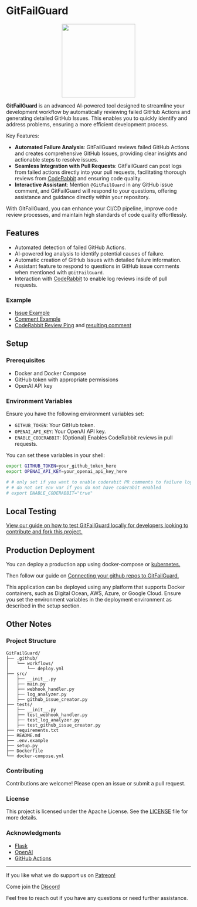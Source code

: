 # GitFailGuard

<p align="center">
  <img src="https://github.com/cohenaj194/GitFailGuard/assets/17516896/ab1733a6-dff9-46aa-a909-2ac27f18ad0d" width="200">
</p>

<!-- ![GitFailGuard](https://github.com/cohenaj194/GitFailGuard/assets/17516896/ab1733a6-dff9-46aa-a909-2ac27f18ad0d) -->

**GitFailGuard** is an advanced AI-powered tool designed to streamline your development workflow by automatically reviewing failed GitHub Actions and generating detailed GitHub Issues. This enables you to quickly identify and address problems, ensuring a more efficient development process.

Key Features:
- **Automated Failure Analysis**: GitFailGuard reviews failed GitHub Actions and creates comprehensive GitHub Issues, providing clear insights and actionable steps to resolve issues.
- **Seamless Integration with Pull Requests**: GitFailGuard can post logs from failed actions directly into your pull requests, facilitating thorough reviews from [CodeRabbit](https://coderabbit.ai/) and ensuring code quality.
- **Interactive Assistant**: Mention `@GitFailGuard` in any GitHub issue comment, and GitFailGuard will respond to your questions, offering assistance and guidance directly within your repository.

With GitFailGuard, you can enhance your CI/CD pipeline, improve code review processes, and maintain high standards of code quality effortlessly.

## Features

- Automated detection of failed GitHub Actions.
- AI-powered log analysis to identify potential causes of failure.
- Automatic creation of GitHub Issues with detailed failure information.
- Assistant feature to respond to questions in GitHub issue comments when mentioned with `@GitFailGuard`.
- Interaction with [CodeRabbit](https://coderabbit.ai/) to enable log reviews inside of pull requests.

### Example

- [Issue Example](https://github.com/ff14-advanced-market-search/saddlebag-with-pockets/issues/431)
- [Comment Example](https://github.com/cohenaj194/GitFailGuard/issues/6#issuecomment-2131357637)
- [CodeRabbit Review Ping](https://github.com/ff14-advanced-market-search/AzerothAuctionAssassin/issues/97) and [resulting comment](https://github.com/ff14-advanced-market-search/AzerothAuctionAssassin/pull/94#issuecomment-2132261750)

## Setup

### Prerequisites

- Docker and Docker Compose
- GitHub token with appropriate permissions
- OpenAI API key

### Environment Variables

Ensure you have the following environment variables set:

- `GITHUB_TOKEN`: Your GitHub token.
- `OPENAI_API_KEY`: Your OpenAI API key.
- `ENABLE_CODERABBIT`: (Optional) Enables CodeRabbit reviews in pull requests.

You can set these variables in your shell:

```bash
export GITHUB_TOKEN=your_github_token_here
export OPENAI_API_KEY=your_openai_api_key_here

# # only set if you want to enable coderabit PR comments to failure logs
# # do not set env var if you do not have coderabit enabled
# export ENABLE_CODERABBIT="true"
```

## Local Testing

[View our guide on how to test GitFailGuard locally for developers looking to contribute and fork this project.](https://github.com/cohenaj194/GitFailGuard/wiki/Local-Development-Testing-Guide)

## Production Deployment

You can deploy a production app using docker-compose or [kubernetes.](https://github.com/cohenaj194/GitFailGuard/blob/main/kube-manifest.yml)

Then follow our guide on [Connecting your github repos to GitFailGuard.](https://github.com/cohenaj194/GitFailGuard/wiki/Setting-Up-a-GitHub-Webhook-for-GitFailGuard)

This application can be deployed using any platform that supports Docker containers, such as Digital Ocean, AWS, Azure, or Google Cloud. Ensure you set the environment variables in the deployment environment as described in the setup section.

## Other Notes

### Project Structure

```plaintext
GitFailGuard/
├── .github/
│   └── workflows/
│       └── deploy.yml
├── src/
│   ├── __init__.py
│   ├── main.py
│   ├── webhook_handler.py
│   ├── log_analyzer.py
│   ├── github_issue_creator.py
├── tests/
│   ├── __init__.py
│   ├── test_webhook_handler.py
│   ├── test_log_analyzer.py
│   ├── test_github_issue_creator.py
├── requirements.txt
├── README.md
├── .env.example
├── setup.py
├── Dockerfile
└── docker-compose.yml
```

### Contributing

Contributions are welcome! Please open an issue or submit a pull request.

### License

This project is licensed under the Apache License. See the [LICENSE](LICENSE) file for more details.

### Acknowledgments

- [Flask](https://flask.palletsprojects.com/)
- [OpenAI](https://www.openai.com/)
- [GitHub Actions](https://github.com/features/actions)

---

If you like what we do support us on [Patreon!](https://www.patreon.com/indopan)

Come join the [Discord](https://discord.gg/836C8wDVNq)

Feel free to reach out if you have any questions or need further assistance.
